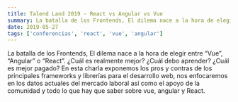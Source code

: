 ```yaml
---
title: Talend Land 2019 - React vs Angular vs Vue
summary: La batalla de los Frontends, El dilema nace a la hora de elegir entre “Vue”, “Angular” o “React”
date: 2019-05-27
tags: ['conferencias', 'react', 'vue', 'angular']
---
```


La batalla de los Frontends, El dilema nace a la hora de elegir entre “Vue”, “Angular” o “React”. ¿Cuál es realmente mejor? ¿Cuál debo aprender? ¿Cuál es mejor pagado? En esta charla exponemos los pros y contras de los principales frameworks y librerías para el desarrollo web, nos enfocaremos en los datos actuales del mercado laboral así como el apoyo de la comunidad y todo lo que hay que saber sobre vue, angular y React.
